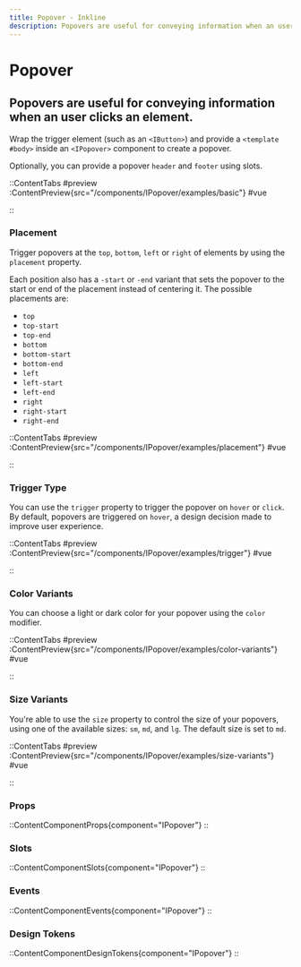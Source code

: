 ```yaml
---
title: Popover - Inkline
description: Popovers are useful for conveying information when an user clicks an element.
---
```


# Popover
## Popovers are useful for conveying information when an user clicks an element.

Wrap the trigger element (such as an `<IButton>`) and provide a `<template #body>` inside an `<IPopover>` component to create a popover.

Optionally, you can provide a popover `header` and `footer` using slots.

::ContentTabs
#preview
:ContentPreview{src="/components/IPopover/examples/basic"}
#vue
<!-- Autodocs{src="@inkline/inkline/components/IPopover/examples/basic.raw.vue" lang="vue"} -->
::

### Placement
Trigger popovers at the `top`, `bottom`, `left` or `right` of elements by using the `placement` property. 

Each position also has a `-start` or `-end` variant that sets the popover to the start or end of the placement instead of centering it. The possible placements are:

- `top`
- `top-start`
- `top-end`
- `bottom`
- `bottom-start`
- `bottom-end`
- `left`
- `left-start`
- `left-end`
- `right`
- `right-start`
- `right-end`

::ContentTabs
#preview
:ContentPreview{src="/components/IPopover/examples/placement"}
#vue
<!-- Autodocs{src="@inkline/inkline/components/IPopover/examples/placement.raw.vue" lang="vue"} -->
::

### Trigger Type
You can use the `trigger` property to trigger the popover on `hover` or `click`. By default, popovers are triggered on `hover`, a design decision made to improve user experience.

::ContentTabs
#preview
:ContentPreview{src="/components/IPopover/examples/trigger"}
#vue
<!-- Autodocs{src="@inkline/inkline/components/IPopover/examples/trigger.raw.vue" lang="vue"} -->
::

### Color Variants
You can choose a light or dark color for your popover using the `color` modifier.

::ContentTabs
#preview
:ContentPreview{src="/components/IPopover/examples/color-variants"}
#vue
<!-- Autodocs{src="@inkline/inkline/components/IPopover/examples/color-variants.raw.vue" lang="vue"} -->
::

### Size Variants
You're able to use the `size` property to control the size of your popovers, using one of the available sizes: `sm`, `md`, and `lg`. 
The default size is set to `md`.

::ContentTabs
#preview
:ContentPreview{src="/components/IPopover/examples/size-variants"}
#vue
<!-- Autodocs{src="@inkline/inkline/components/IPopover/examples/size-variants.raw.vue" lang="vue"} -->
::

### Props
::ContentComponentProps{component="IPopover"}
::

### Slots
::ContentComponentSlots{component="IPopover"}
::

### Events
::ContentComponentEvents{component="IPopover"}
::

### Design Tokens
::ContentComponentDesignTokens{component="IPopover"}
::
